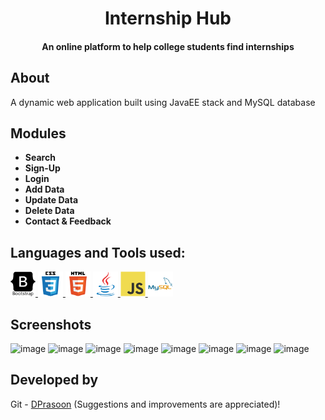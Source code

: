 <h1 align="center">Internship Hub</h1>
<h4 align="center">An online platform to help college students find internships</h4>

## About
A dynamic web application built using JavaEE stack and MySQL database

## Modules
* **Search**
* **Sign-Up**
* **Login**
* **Add Data**
* **Update Data**
* **Delete Data**
* **Contact & Feedback**

## Languages and Tools used:
<p align="left"> <a href="https://getbootstrap.com" target="_blank" rel="noreferrer"> <img src="https://raw.githubusercontent.com/devicons/devicon/master/icons/bootstrap/bootstrap-plain-wordmark.svg" alt="bootstrap" width="40" height="40"/> </a> <a href="https://www.w3schools.com/css/" target="_blank" rel="noreferrer"> <img src="https://raw.githubusercontent.com/devicons/devicon/master/icons/css3/css3-original-wordmark.svg" alt="css3" width="40" height="40"/> </a> </a> <a href="https://www.w3.org/html/" target="_blank" rel="noreferrer"> <img src="https://raw.githubusercontent.com/devicons/devicon/master/icons/html5/html5-original-wordmark.svg" alt="html5" width="40" height="40"/> </a> <a href="https://www.java.com" target="_blank" rel="noreferrer"> <img src="https://raw.githubusercontent.com/devicons/devicon/master/icons/java/java-original.svg" alt="java" width="40" height="40"/> </a> <a href="https://developer.mozilla.org/en-US/docs/Web/JavaScript" target="_blank" rel="noreferrer"> <img src="https://raw.githubusercontent.com/devicons/devicon/master/icons/javascript/javascript-original.svg" alt="javascript" width="40" height="40"/> </a> <a href="https://www.mysql.com/" target="_blank" rel="noreferrer"> <img src="https://raw.githubusercontent.com/devicons/devicon/master/icons/mysql/mysql-original-wordmark.svg" alt="mysql" width="40" height="40"/> </a> </p>

## Screenshots
<img src="https://user-images.githubusercontent.com/60071758/227763230-e195921d-7f6b-46e1-a822-c0c733269f10.png" alt="image" width="720" height="340"/>

<img src="https://user-images.githubusercontent.com/60071758/227763699-cd54bbb0-785f-4dc2-991d-679fca34bb13.png" alt="image" width="720" height="340"/>

<img src="https://user-images.githubusercontent.com/60071758/227763751-64e46b34-ad0d-4db2-8dee-d8640709d959.png" alt="image" width="720" height="340"/>

<img src="https://user-images.githubusercontent.com/60071758/227763756-d4a596f3-2790-4041-9772-6ee43969edc0.png" alt="image" width="720" height="340"/>

<img src="https://user-images.githubusercontent.com/60071758/227763761-2e9d2265-f7c5-4fc5-9dbc-fd253192c092.png" alt="image" width="720" height="340"/>

<img src="https://user-images.githubusercontent.com/60071758/227763767-6540efca-b5de-4263-a60e-2616d74fc083.png" alt="image" width="720" height="340"/>


<img src="https://user-images.githubusercontent.com/60071758/227763776-19f4de77-dfb6-42cc-9385-26dc14086e96.png" alt="image" width="720" height="340"/>

<img src="https://user-images.githubusercontent.com/60071758/227763781-a410142c-b3ba-419b-97cd-5bc9b63bfef0.png" alt="image" width="720" height="340"/>

## Developed by
Git - [DPrasoon](https://github.com/DPrasoon) (Suggestions and improvements are appreciated)!
